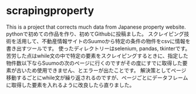 # scrapingproperty
This is a project that corrects much data from Japanese property website.
pythonで初めての作品を作り、初めてGithubに投稿ました。
スクレイピング技術を活用して、不動産情報サイトのSuumoから特定の条件の物件をcsvに情報を書き出すツールです。
使ったディレクトリーはselenium, pandas, tkinterです。
苦労した点はwhile文の中で特定の要素をスクレイピングするときに、指定した物件数以下ならSuumoの次のページに行くのですがその度にすでに取得した要素が古いため使用できません、とエラーが出たことです。
解決策としてページ移動するごとにwhile文が繰り返されるのですが、ページごとにデータフレームに取得した要素を入れるように改良したら直りました。

